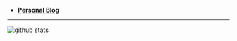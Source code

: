 
* [**Personal Blog**](https://01miaom.github.io/xiaomiao.github.io/)

----

![github stats](https://github-readme-stats.vercel.app/api?username=01miaom&theme=nightowl&show_icons=true)

<!--
**01miaom/01miaom** is a ✨ _special_ ✨ repository because its `README.md` (this file) appears on your GitHub profile.

Here are some ideas to get you started:

- 🔭 I’m currently working on ...
- 🌱 I’m currently learning ...
- 👯 I’m looking to collaborate on ...
- 🤔 I’m looking for help with ...
- 💬 Ask me about ...
- 📫 How to reach me: ...
- 😄 Pronouns: ...
- ⚡ Fun fact: ...
-->
